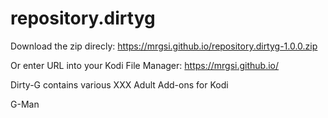 # repository.dirtyg

Download the zip direcly: 
https://mrgsi.github.io/repository.dirtyg-1.0.0.zip

Or enter URL into your Kodi File Manager:
https://mrgsi.github.io/

Dirty-G contains various XXX Adult Add-ons for Kodi

G-Man
